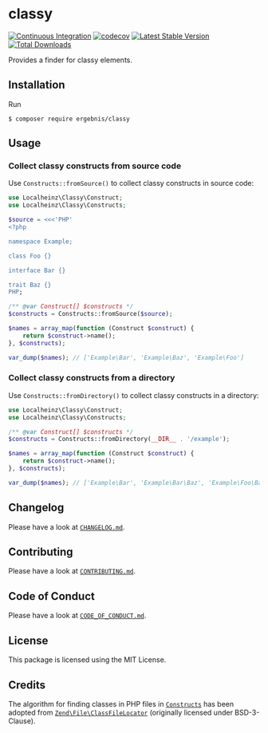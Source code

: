 # classy

[![Continuous Integration](https://github.com/ergebnis/classy/workflows/Continuous%20Integration/badge.svg)](https://github.com/ergebnis/classy/actions)
[![codecov](https://codecov.io/gh/ergebnis/classy/branch/master/graph/badge.svg)](https://codecov.io/gh/ergebnis/classy)
[![Latest Stable Version](https://poser.pugx.org/ergebnis/classy/v/stable)](https://packagist.org/packages/ergebnis/classy)
[![Total Downloads](https://poser.pugx.org/ergebnis/classy/downloads)](https://packagist.org/packages/ergebnis/classy)

Provides a finder for classy elements.

## Installation

Run

```
$ composer require ergebnis/classy
```


## Usage

### Collect classy constructs from source code

Use `Constructs::fromSource()` to collect classy constructs in source code:

```php
use Localheinz\Classy\Construct;
use Localheinz\Classy\Constructs;

$source = <<<'PHP'
<?php

namespace Example;

class Foo {}

interface Bar {}

trait Baz {}
PHP;

/** @var Construct[] $constructs */
$constructs = Constructs::fromSource($source);

$names = array_map(function (Construct $construct) {
    return $construct->name();
}, $constructs);

var_dump($names); // ['Example\Bar', 'Example\Baz', 'Example\Foo']
```

### Collect classy constructs from a directory

Use `Constructs::fromDirectory()` to collect classy constructs in a directory:

```php
use Localheinz\Classy\Construct;
use Localheinz\Classy\Constructs;

/** @var Construct[] $constructs */
$constructs = Constructs::fromDirectory(__DIR__ . '/example');

$names = array_map(function (Construct $construct) {
    return $construct->name();
}, $constructs);

var_dump($names); // ['Example\Bar', 'Example\Bar\Baz', 'Example\Foo\Bar\Baz']
```

## Changelog

Please have a look at [`CHANGELOG.md`](CHANGELOG.md).

## Contributing

Please have a look at [`CONTRIBUTING.md`](.github/CONTRIBUTING.md).

## Code of Conduct

Please have a look at [`CODE_OF_CONDUCT.md`](.github/CODE_OF_CONDUCT.md).

## License

This package is licensed using the MIT License.

## Credits

The algorithm for finding classes in PHP files in [`Constructs`](src/Constructs.php) has
been adopted from [`Zend\File\ClassFileLocator`](https://github.com/zendframework/zend-file/blob/release-2.7.1/src/ClassFileLocator.php) (originally licensed under BSD-3-Clause).
